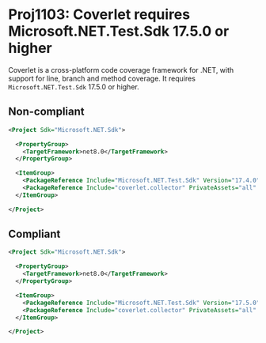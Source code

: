 ﻿---
parent: Other
ancestor: MSBuild
---

# Proj1103: Coverlet requires Microsoft.NET.Test.Sdk 17.5.0 or higher
Coverlet is a cross-platform code coverage framework for .NET, with support for
line, branch and method coverage. It requires `Microsoft.NET.Test.Sdk` 17.5.0
or higher.

## Non-compliant
``` xml
<Project Sdk="Microsoft.NET.Sdk">

  <PropertyGroup>
    <TargetFramework>net8.0</TargetFramework>
  </PropertyGroup>

  <ItemGroup>
	<PackageReference Include="Microsoft.NET.Test.Sdk" Version="17.4.0" />
    <PackageReference Include="coverlet.collector" PrivateAssets="all" />
  </ItemGroup>

</Project>
```

## Compliant
``` xml
<Project Sdk="Microsoft.NET.Sdk">

  <PropertyGroup>
    <TargetFramework>net8.0</TargetFramework>
  </PropertyGroup>

  <ItemGroup>
	<PackageReference Include="Microsoft.NET.Test.Sdk" Version="17.5.0" />
    <PackageReference Include="coverlet.collector" PrivateAssets="all" />
  </ItemGroup>

</Project>
```
